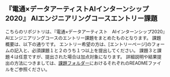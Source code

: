 『電通×データアーティストAIインターンシップ2020』
AIエンジニアリングコースエントリー課題
----
こちらのリポジトリは、『電通×データアーティスト　AIインターンシップ2020』AIエンジニアリングコースのエントリー課題をまとめたものとなります。 
課題概要は、以下の通りです。
エントリー希望の方は、[エントリーページ]のフォームの記入と、必須課題１と２のうち１つ以上を提出してください。
課題３と課題４は任意ですが、提出された場合は加点対象になります。
詳細説明や結果提出の方法につきましては、[課題フォルダー](https://github.com/da-recruiting/internship-coding-tasks/new/master/DENTSU_DATA_ARTIST_INTERNSHIP_2020)におけるそれぞれのREADMEファイルをご参照ください。
